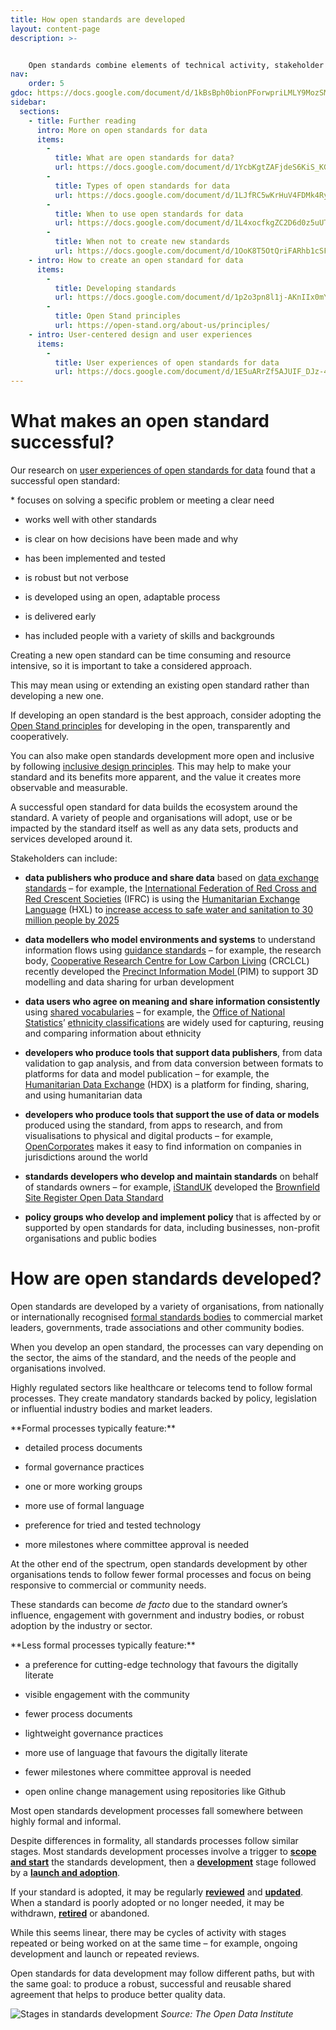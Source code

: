 ```yaml
---
title: How open standards are developed
layout: content-page
description: >- 


    Open standards combine elements of technical activity, stakeholder coordination and community engagement. Open standards can be built on or extend existing open standards.
nav:
    order: 5
gdoc: https://docs.google.com/document/d/1kBsBph0bionPForwpriLMLY9MozSMHdviOandnK_hjM/edit?usp=sharing
sidebar:
  sections:
    - title: Further reading
      intro: More on open standards for data
      items:
        -          
          title: What are open standards for data?
          url: https://docs.google.com/document/d/1YcbKgtZAFjdeS6KiS_KGIi5GAUSwe1JTG4uRxhaWUQQ/edit?usp=sharing
        -          
          title: Types of open standards for data
          url: https://docs.google.com/document/d/1LJfRC5wKrHuV4FDMk4RyL_mgoIdRdnis5rZg8NYGT1Y/edit?usp=sharing
        -          
          title: When to use open standards for data
          url: https://docs.google.com/document/d/1L4xocfkgZC2D6d0z5uUTZGw6kJp76WpKdBwnzb11z1c/edit?usp=sharing
        -          
          title: When not to create new standards
          url: https://docs.google.com/document/d/1OoK8T5OtQriFARhb1cSFypAQNz24iEtgURd8YqfI-B0/edit?usp=sharing
    - intro: How to create an open standard for data
      items:
        -          
          title: Developing standards
          url: https://docs.google.com/document/d/1p2o3pn8l1j-AKnIIx0mY-RpNdgz33ujJzUCQVWUi8Gg/edit?usp=sharing
        -          
          title: Open Stand principles
          url: https://open-stand.org/about-us/principles/
    - intro: User-centered design and user experiences
      items:
        -          
          title: User experiences of open standards for data
          url: https://docs.google.com/document/d/1E5uARrZf5AJUIF_DJz-42_793EY_Dwk7n7B3bMn3x5A/edit?usp=sharing
---
```



# What makes an open standard successful?

Our research on [user experiences of open standards for data](https://docs.google.com/document/d/1E5uARrZf5AJUIF_DJz-42_793EY_Dwk7n7B3bMn3x5A/edit?usp=sharing) found that a successful open standard: 

<div class="callout" markdown="1">
* focuses on solving a specific problem or meeting a clear need

* works well with other standards

* is clear on how decisions have been made and why

* has been implemented and tested

* is robust but not verbose

* is developed using an open, adaptable process

* is delivered early

* has included people with a variety of skills and backgrounds
</div>

Creating a new open standard can be time consuming and resource intensive, so it is important to take a considered approach. 

This may mean using or extending an existing open standard rather than developing a new one. 

If developing an open standard is the best approach, consider adopting the [Open Stand principles](https://open-stand.org/about-us/principles/) for developing in the open, transparently and cooperatively. 

You can also make open standards development more open and inclusive by following [inclusive design principles](https://www.designcouncil.org.uk/sites/default/files/asset/document/the-principles-of-inclusive-design.pdf). This may help to make your standard and its benefits more apparent, and the value it creates more observable and measurable.

A successful open standard for data builds the ecosystem around the standard. A variety of people and organisations will adopt, use or be impacted by the standard itself as well as any data sets, products and services developed around it. 

Stakeholders can include: 

* **data publishers who produce and share data** based on [data exchange standards](https://docs.google.com/document/d/1LJfRC5wKrHuV4FDMk4RyL_mgoIdRdnis5rZg8NYGT1Y/edit#heading=h.gquw9huwsj6k) – for example, the [International Federation of Red Cross and Red Crescent Societies](http://www.ifrc.org/en/) (IFRC) is using the [Humanitarian Exchange Language](http://hxlstandard.org/) (HXL) to [increase access to safe water and sanitation to 30 million people by 2025](http://media.ifrc.org/ifrc/2017/04/10/data-ifrc-locally-driven-data-via-3-projects-14/) 

* **data modellers who model environments and systems** to understand information flows using [guidance standards](https://docs.google.com/document/d/1LJfRC5wKrHuV4FDMk4RyL_mgoIdRdnis5rZg8NYGT1Y/edit#heading=h.756ycxwioez5) – for example, the research body, [Cooperative Research Centre for Low Carbon Living](http://lowcarbonlivingcrc.com.au) (CRCLCL) recently developed the [Precinct Information Model ](http://lowcarbonlivingcrc.com.au/research/program-2-low-carbon-precincts/rp2011-pim-open-digital-information-standard-throughout)(PIM) to support 3D modelling and data sharing for urban development

* **data users who agree on meaning and share information consistently** using [shared vocabularies](https://docs.google.com/document/d/1LJfRC5wKrHuV4FDMk4RyL_mgoIdRdnis5rZg8NYGT1Y/edit#heading=h.36hd992dzujg) – for example, the [Office of National Statistics](https://www.ons.gov.uk/)’ [ethnicity classifications](https://www.ons.gov.uk/methodology/classificationsandstandards/measuringequality/ethnicgroupnationalidentityandreligion#ethnic-group) are widely used for capturing, reusing and comparing information about ethnicity

* **developers who produce tools that support data publishers**, from data validation to gap analysis, and from data conversion between formats to platforms for data and model publication – for example, the [Humanitarian Data Exchange](https://data.humdata.org/) (HDX) is a platform for finding, sharing, and using humanitarian data

* **developers who produce tools that support the use of data or models** produced using the standard, from apps to research, and from visualisations to physical and digital products – for example, [OpenCorporates](https://opencorporates.com/) makes it easy to find information on companies in jurisdictions around the world

* **standards developers who develop and maintain standards** on behalf of standards owners – for example, [iStandUK](http://istanduk.org/) developed the [Brownfield Site Register Open Data Standard](https://www.gov.uk/government/publications/brownfield-land-registers-data-standard)

* **policy groups who develop and implement policy** that is affected by or supported by open standards for data, including businesses, non-profit organisations and public bodies

# How are open standards developed?

Open standards are developed by a variety of organisations, from nationally or internationally recognised [formal standards bodies](https://www.iso.org/members.html) to commercial market leaders, governments, trade associations and other community bodies.

When you develop an open standard, the processes can vary depending on the sector, the aims of the standard, and the needs of the people and organisations involved. 

Highly regulated sectors like healthcare or telecoms tend to follow formal processes. They create mandatory standards backed by policy, legislation or influential industry bodies and market leaders. 

<div class="callout" markdown="1">
**Formal processes typically feature:**

* detailed process documents

* formal governance practices

* one or more working groups

* more use of formal language

* preference for tried and tested technology

* more milestones where committee approval is needed
</div>

At the other end of the spectrum, open standards development by other organisations tends to follow fewer formal processes and focus on being responsive to commercial or community needs. 

These standards can become *de facto* due to the standard owner’s influence, engagement with government and industry bodies, or robust adoption by the industry or sector.

<div class="callout" markdown="1">
**Less formal processes typically feature:**

* a preference for cutting-edge technology that favours the digitally literate

* visible engagement with the community

* fewer process documents

* lightweight governance practices

* more use of language that favours the digitally literate

* fewer milestones where committee approval is needed

* open online change management using repositories like Github
</div>

Most open standards development processes fall somewhere between highly formal and informal. 

Despite differences in formality, all standards processes follow similar stages. Most standards development processes involve a trigger to **[scope and start](https://docs.google.com/document/d/1mpAgLM3OiO5FFanRYI4Qz5M3fXh2TYmeSIlde_hNFSM/edit?usp=sharing)** the standards development, then a **[development](https://docs.google.com/document/d/1XdcoJa3Gj7-J1SOzH1OBfPSKTYM_xvB0XPnfFqBM_gA/edit?usp=sharing)** stage followed by a **[launch and adoption](https://docs.google.com/document/d/12m2cBdI1kqFwvv2JgLz7OkZSs-yBp336WTULqKr75EI/edit?usp=sharing)**. 

If your standard is adopted, it may be regularly **[reviewed](https://docs.google.com/document/d/1YTyei9hnjvxlKCLcHFOP2bmHj04jY2xx4PnTCxUhg1w/edit?usp=sharing)** and **[updated](https://docs.google.com/document/d/1mRXWd1yJRenV-xFbW3iTTs4zKGiCLLXkMYWiMlXoexw/edit?usp=sharing)**. When a standard is poorly adopted or no longer needed, it may be withdrawn, **[retired](https://docs.google.com/document/d/1mRXWd1yJRenV-xFbW3iTTs4zKGiCLLXkMYWiMlXoexw/edit?usp=sharing)** or abandoned. 

While this seems linear, there may be cycles of activity with stages repeated or being worked on at the same time – for example, ongoing development and launch or repeated reviews. 

Open standards for data development may follow different paths, but with the same goal: to produce a robust, successful and reusable shared agreement that helps to produce better quality data.

![Stages in standards development](../stages-in-standards-development-open-data-institute.jpg)
*Source: The Open Data Institute*
